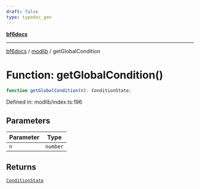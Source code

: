```yaml
---
draft: false
type: typedoc_gen
---
```


[**bf6docs**](../../_index.md)

***

[bf6docs](../../_index.md) / [modlib](../_index.md) / getGlobalCondition

# Function: getGlobalCondition()

```ts
function getGlobalCondition(n): ConditionState;
```

Defined in: modlib/index.ts:196

## Parameters

| Parameter | Type |
| ------ | ------ |
| `n` | `number` |

## Returns

[`ConditionState`](../ConditionState/_index.md)
